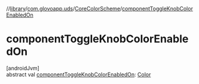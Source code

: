 //[library](../../../index.md)/[com.glovoapp.uds](../index.md)/[CoreColorScheme](index.md)/[componentToggleKnobColorEnabledOn](component-toggle-knob-color-enabled-on.md)

# componentToggleKnobColorEnabledOn

[androidJvm]\
abstract val [componentToggleKnobColorEnabledOn](component-toggle-knob-color-enabled-on.md): [Color](https://developer.android.com/reference/kotlin/androidx/compose/ui/graphics/Color.html)
